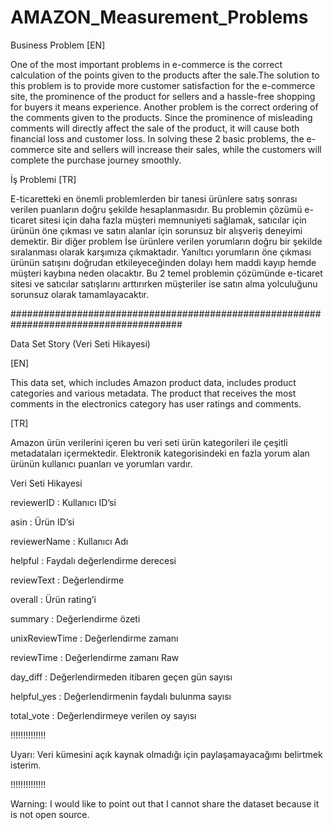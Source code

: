 # AMAZON_Measurement_Problems

Business Problem [EN]

One of the most important problems in e-commerce is the correct calculation of the points given to the products after the sale.The solution to this problem is to provide more customer satisfaction for the e-commerce site, the prominence of the product for sellers and a hassle-free shopping for buyers it means experience.
Another problem is the correct ordering of the comments given to the products. Since the prominence of misleading comments will directly affect the sale of the product, it will cause both financial loss and customer loss. In solving these 2 basic problems, the e-commerce site and sellers will increase their sales, while the customers will complete the purchase journey smoothly.

İş Problemi [TR]

E-ticaretteki en önemli problemlerden bir tanesi ürünlere satış sonrası verilen puanların doğru şekilde hesaplanmasıdır. Bu problemin çözümü e-ticaret sitesi için daha fazla müşteri memnuniyeti sağlamak, satıcılar için ürünün öne çıkması ve satın alanlar için sorunsuz bir alışveriş deneyimi demektir. Bir diğer problem İse ürünlere verilen yorumların doğru bir şekilde sıralanması olarak karşımıza çıkmaktadır. Yanıltıcı yorumların öne çıkması ürünün satışını doğrudan etkileyeceğinden dolayı hem maddi kayıp hemde müşteri kaybına neden olacaktır. Bu 2 temel problemin çözümünde e-ticaret sitesi ve satıcılar satışlarını arttırırken müşteriler ise satın alma yolculuğunu sorunsuz olarak tamamlayacaktır.

#######################################################################################

Data Set Story (Veri Seti Hikayesi)


[EN]

This data set, which includes Amazon product data, includes product categories and various metadata. The product that receives the most comments in the electronics category has user ratings and comments.

[TR]

Amazon ürün verilerini içeren bu veri seti ürün kategorileri ile çeşitli metadataları içermektedir. Elektronik kategorisindeki en fazla yorum alan ürünün kullanıcı puanları ve yorumları vardır.



Veri Seti Hikayesi

reviewerID : Kullanıcı ID’si

asin : Ürün ID’si

reviewerName : Kullanıcı Adı

helpful : Faydalı değerlendirme derecesi

reviewText : Değerlendirme

overall : Ürün rating’i

summary : Değerlendirme özeti

unixReviewTime : Değerlendirme zamanı

reviewTime : Değerlendirme zamanı Raw

day_diff : Değerlendirmeden itibaren geçen gün sayısı

helpful_yes : Değerlendirmenin faydalı bulunma sayısı

total_vote : Değerlendirmeye verilen oy sayısı

!!!!!!!!!!!!!!

Uyarı: Veri kümesini açık kaynak olmadığı için paylaşamayacağımı belirtmek isterim.

!!!!!!!!!!!!!!

Warning: I would like to point out that I cannot share the dataset because it is not open source.
